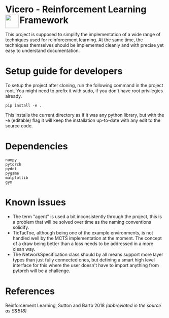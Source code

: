 # Vicero - Reinforcement Learning Framework <img align="left" width="42" src="https://i.imgur.com/h6uqsjq.png">
This project is supposed to simplify the implementation of a wide range of techniques used for reinforcement learning. At the same time, the techniques themselves should be implemented cleanly and with precise yet easy to understand documentation.
# Setup guide for developers
To setup the project after cloning, run the following command in the project root. You might need to prefix it with sudo, if you don't have root privilegies already.
```
pip install -e .
```
This installs the current directory as if it was any python library, but with the -e (editable) flag it will keep the installation up-to-date with any edit to the source code.

# Dependencies
```
numpy
pytorch
pydot
pygame
matplotlib
gym
```
# Known issues
- The term "agent" is used a bit inconsistently through the project, this is a problem that will be solved over time as the naming conventions solidify.
- TicTacToe, although being one of the example environments, is not handled well by the MCTS implementation at the moment. The concept of a draw being better than a loss needs to be addressed in a more clean way. 
- The NetworkSpecification class should by all means support more layer types than just fully connected ones, but defining a smart high level interface for this where the user doesn't have to import anything from pytorch will be a challenge.

# References
Reinforcement Learning, Sutton and Barto 2018 _(abbreviated in the source as S&B18)_
